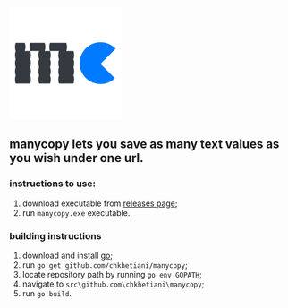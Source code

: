 ![](static/img/logo.png)
## manycopy lets you save as many text values as you wish under one url.

### instructions to use:
1. download executable from [releases page](https://github.com/chkhetiani/manycopy/releases);
2. run `manycopy.exe` executable.

### building instructions
1. download and install [go](https://golang.org/dl/);
2. run `go get github.com/chkhetiani/manycopy`;
3. locate repository path by running `go env GOPATH`;
4. navigate to `src\github.com\chkhetiani\manycopy`;
5. run `go build`.